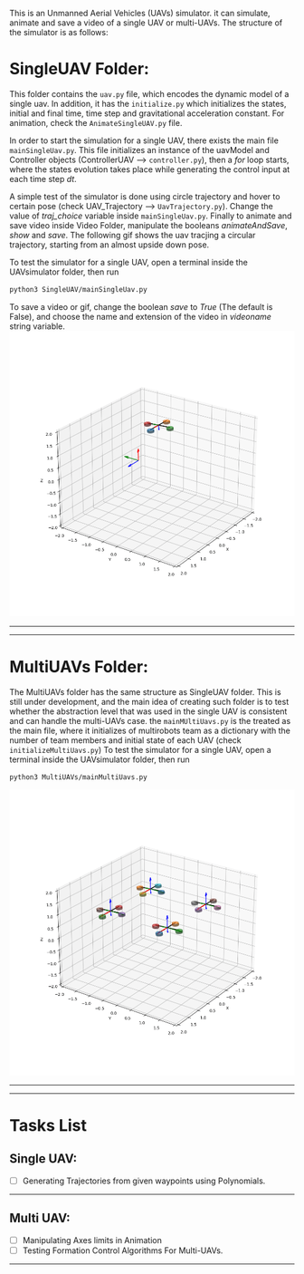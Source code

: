 This is an Unmanned Aerial Vehicles (UAVs) simulator. it can simulate, animate and save a video of a single UAV or multi-UAVs. The structure of the simulator is as follows:

# SingleUAV Folder:
This folder contains the `uav.py` file, which encodes the dynamic model of a single uav. In addition, it has the `initialize.py` which initializes the states, initial and final time, time step and gravitational acceleration constant. For animation, check the `AnimateSingleUAV.py` file.

 In order to start the simulation for a single UAV, there exists the main file `mainSingleUav.py`. This file initializes an instance of the uavModel and Controller objects (ControllerUAV --> `controller.py`), then a _for_ loop starts, where the states evolution takes place while generating the control input at each time step _dt_. 
 
A simple test of the simulator is done using circle trajectory and hover to certain pose (check UAV_Trajectory --> `UavTrajectory.py`). Change the value of *traj_choice* variable inside `mainSingleUav.py`. Finally to animate and save video inside Video Folder, manipulate the booleans _animateAndSave_, _show_ and _save_. 
The following gif shows the uav tracjing a circular trajectory, starting from an almost upside down pose. 

To test the simulator for a single UAV, open a terminal inside the UAVsimulator folder, then run
 ```bash
python3 SingleUAV/mainSingleUav.py 
```
To save a video or gif, change the boolean _save_ to *True* (The default is False), and choose the name and extension of the video in *videoname* string variable.
![Markdown Logo](Videos/CircularTraj.gif)
___
___
# MultiUAVs Folder:
The MultiUAVs folder has the same structure as SingleUAV folder. This is still under development, and the main idea of creating such folder is to test whether the abstraction level that was used in the single UAV is consistent and can handle the multi-UAVs case. the `mainMUltiUavs.py` is the treated as the main file, where it initializes of multirobots team as a dictionary with the number of team members and initial state of each UAV (check `initializeMultiUavs.py`) 
To test the simulator for a single UAV, open a terminal inside the UAVsimulator folder, then run
 ```bash
python3 MultiUAVs/mainMultiUavs.py
```
![Markdown Logo](Videos/UpsideDownTeam.gif)
___
___
# Tasks List
## Single UAV:
* [ ] Generating Trajectories from given waypoints using Polynomials.
___
## Multi UAV:
* [ ] Manipulating Axes limits in Animation
* [ ] Testing Formation Control Algorithms For Multi-UAVs.
___
